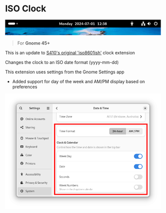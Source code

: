 # ISO Clock

![Screenshot](media/screenshot.png)

> For **Gnome 45+**

This is an update to [S410's original 'iso8601ish'](https://extensions.gnome.org/extension/6413/iso8601-ish-clock/) clock extension

Changes the clock to an ISO date format (yyyy-mm-dd) 

This extension uses settings from the Gnome Settings app

- Added support for day of the week and AM/PM display based on preferences

<picture>
  <source media="(prefers-color-scheme: dark)" srcset="./media/screenshot2-dark.png">
  <img src="./media/screenshot2-light.png">
</picture>
